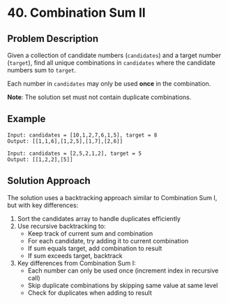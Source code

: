 # 40. Combination Sum II

## Problem Description
Given a collection of candidate numbers (`candidates`) and a target number (`target`), find all unique combinations in `candidates` where the candidate numbers sum to `target`.

Each number in `candidates` may only be used **once** in the combination.

**Note**: The solution set must not contain duplicate combinations.

## Example
```
Input: candidates = [10,1,2,7,6,1,5], target = 8
Output: [[1,1,6],[1,2,5],[1,7],[2,6]]
```

```
Input: candidates = [2,5,2,1,2], target = 5
Output: [[1,2,2],[5]]
```

## Solution Approach
The solution uses a backtracking approach similar to Combination Sum I, but with key differences:
1. Sort the candidates array to handle duplicates efficiently
2. Use recursive backtracking to:
   - Keep track of current sum and combination
   - For each candidate, try adding it to current combination
   - If sum equals target, add combination to result
   - If sum exceeds target, backtrack
3. Key differences from Combination Sum I:
   - Each number can only be used once (increment index in recursive call)
   - Skip duplicate combinations by skipping same value at same level
   - Check for duplicates when adding to result 